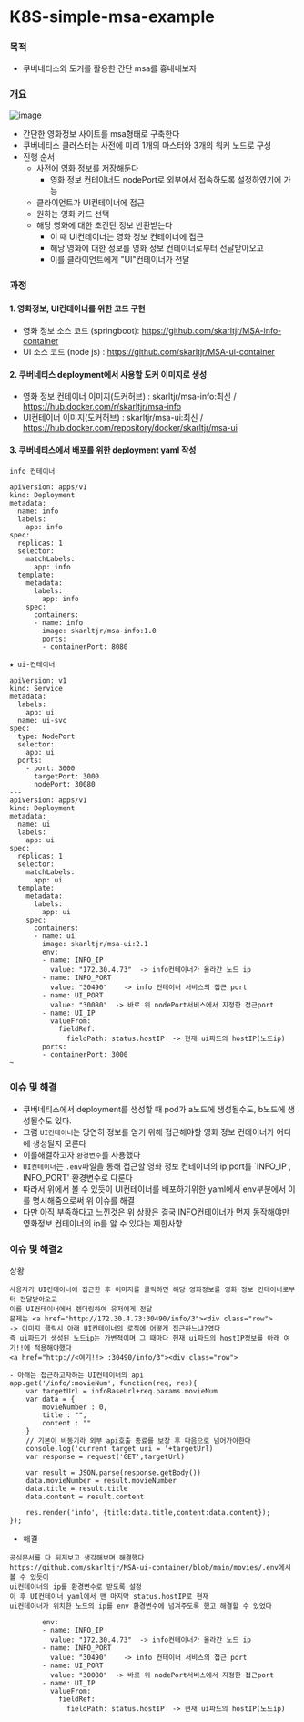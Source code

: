 # K8S-simple-msa-example

### 목적
- 쿠버네티스와 도커를 활용한 간단 msa를 흉내내보자

### 개요
![image](https://user-images.githubusercontent.com/62214428/149953735-ad629f3c-d7a6-4f1a-97c9-f1540383ec5f.png)
- 간단한 영화정보 사이트를 msa형태로 구축한다
- 쿠버네티스 클러스터는 사전에 미리 1개의 마스터와 3개의 워커 노드로 구성
- 진행 순서
  - 사전에 영화 정보를 저장해둔다
    - 영화 정보 컨테이너도 nodePort로 외부에서 접속하도록 설정하였기에 가능
  - 클라이언트가 UI컨테이너에 접근
  - 원하는 영화 카드 선택
  - 해당 영화에 대한 초간단 정보 반환받는다
    - 이 때 UI컨테이너는 영화 정보 컨테이너에 접근
    - 해당 영화에 대한 정보를 영화 정보 컨테이너로부터 전달받아오고
    - 이를 클라이언트에게 "UI"컨테이너가 전달


### 과정
#### 1. 영화정보, UI컨테이너를 위한 코드 구현
  - 영화 정보 소스 코드 (springboot): https://github.com/skarltjr/MSA-info-container
  - UI 소스 코드 (node js) : https://github.com/skarltjr/MSA-ui-container
#### 2. 쿠버네티스 deployment에서 사용할 도커 이미지로 생성
  - 영화 정보 컨테이너 이미지(도커허브) : skarltjr/msa-info:최신  / https://hub.docker.com/r/skarltjr/msa-info
  - UI컨테이너 이미지(도커허브) : skarltjr/msa-ui:최신 / https://hub.docker.com/repository/docker/skarltjr/msa-ui
#### 3. 쿠버네티스에서 배포를 위한 deployment yaml 작성
```
info 컨테이너 

apiVersion: apps/v1
kind: Deployment
metadata:
  name: info
  labels:
    app: info
spec:
  replicas: 1
  selector:
    matchLabels:
      app: info
  template:
    metadata:
      labels:
        app: info
    spec:
      containers:
      - name: info
        image: skarltjr/msa-info:1.0
        ports:
        - containerPort: 8080
```

```
★ ui-컨테이너

apiVersion: v1
kind: Service
metadata:
  labels:
    app: ui
  name: ui-svc
spec:
  type: NodePort
  selector:
    app: ui
  ports:
    - port: 3000
      targetPort: 3000
      nodePort: 30080
---
apiVersion: apps/v1
kind: Deployment
metadata:
  name: ui
  labels:
    app: ui
spec:
  replicas: 1
  selector:
    matchLabels:
      app: ui
  template:
    metadata:
      labels:
        app: ui
    spec:
      containers:
      - name: ui
        image: skarltjr/msa-ui:2.1
        env:
        - name: INFO_IP
          value: "172.30.4.73"  -> info컨테이너가 올라간 노드 ip
        - name: INFO_PORT
          value: "30490"    -> info 컨테이너 서비스의 접근 port
        - name: UI_PORT
          value: "30080"  -> 바로 위 nodePort서비스에서 지정한 접근port
        - name: UI_IP
          valueFrom:
            fieldRef:
              fieldPath: status.hostIP  -> 현재 ui파드의 hostIP(노드ip)
        ports:
        - containerPort: 3000
~                                        
```
### 이슈 및 해결
- 쿠버네티스에서 deployment를 생성할 때 pod가 a노드에 생성될수도, b노드에 생성될수도 있다.
- 그럼 `UI컨테이너`는 당연히 정보를 얻기 위해 접근해야할 영화 정보 컨테이너가 어디에 생성될지 모른다
- 이를해결하고자 `환경변수`를 사용했다
- `UI컨테이너`는 `.env`파일을 통해 접근할 영화 정보 컨테이너의 ip,port를 `INFO_IP , INFO_PORT' 환경변수로 다룬다
- 따라서 위에서 볼 수 있듯이 UI컨테이너를 배포하기위한 yaml에서 env부분에서 이를 명시해줌으로써 위 이슈를 해결
- 다만 아직 부족하다고 느낀것은 위 상황은 결국 INFO컨테이너가 먼저 동작해야만 영화정보 컨테이너의 ip를 알 수 있다는 제한사항


### 이슈 및 해결2
상황
```
사용자가 UI컨테이너에 접근한 후 이미지를 클릭하면 해당 영화정보를 영화 정보 컨테이너로부터 전달받아오고
이를 UI컨테이너에서 렌더링하여 유저에게 전달
문제는 <a href="http://172.30.4.73:30490/info/3"><div class="row">
-> 이미지 클릭시 아래 UI컨테이너의 로직에 어떻게 접근하느냐?였다
즉 ui파드가 생성된 노드ip는 가변적이며 그 때마다 현재 ui파드의 hostIP정보를 아래 여기!!에 적용해야했다
<a href="http://<여기!!> :30490/info/3"><div class="row">

- 아래는 접근하고자하는 UI컨테이너의 api
app.get('/info/:movieNum', function(req, res){
    var targetUrl = infoBaseUrl+req.params.movieNum
    var data = {
        movieNumber : 0,
        title : "",
        content : ""
    }
    // 기본이 비동기라 외부 api호출 종료를 보장 후 다음으로 넘어가야한다
    console.log('current target uri = '+targetUrl)
    var response = request('GET',targetUrl)

    var result = JSON.parse(response.getBody())
    data.movieNumber = result.movieNumber
    data.title = result.title
    data.content = result.content

    res.render('info', {title:data.title,content:data.content});
});
```
- 해결
```
공식문서를 다 뒤져보고 생각해보며 해결했다
https://github.com/skarltjr/MSA-ui-container/blob/main/movies/.env에서 볼 수 있듯이
ui컨테이너의 ip를 환경변수로 받도록 설정
이 후 UI컨테이너 yaml에서 맨 마지막 status.hostIP로 현재 
ui컨테이너가 위치한 노드의 ip를 env 환경변수에 넘겨주도록 했고 해결할 수 있었다

        env:
        - name: INFO_IP
          value: "172.30.4.73"  -> info컨테이너가 올라간 노드 ip
        - name: INFO_PORT
          value: "30490"    -> info 컨테이너 서비스의 접근 port
        - name: UI_PORT
          value: "30080"  -> 바로 위 nodePort서비스에서 지정한 접근port
        - name: UI_IP
          valueFrom:
            fieldRef:
              fieldPath: status.hostIP  -> 현재 ui파드의 hostIP(노드ip)
```







